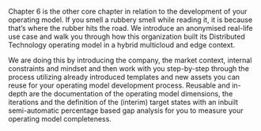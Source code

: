 Chapter 6 is the other core chapter in relation to the development of your operating model. If you smell a rubbery smell while reading it, it is because that’s where the rubber hits the road. We introduce an anonymised real-life use case and walk you through how this organization built its Distributed Technology operating model in a hybrid multicloud and edge context.

We are doing this by introducing the company, the market context, internal constraints and mindset and then work with you step-by-step through the process utilizing already introduced templates and new assets you can reuse for your operating model development process. Reusable and in-depth are the documentation of the operating model dimensions, the iterations and the definition of the (interim) target states with an inbuilt semi-automatic percentage based gap analysis for you to measure your operating model completeness.

